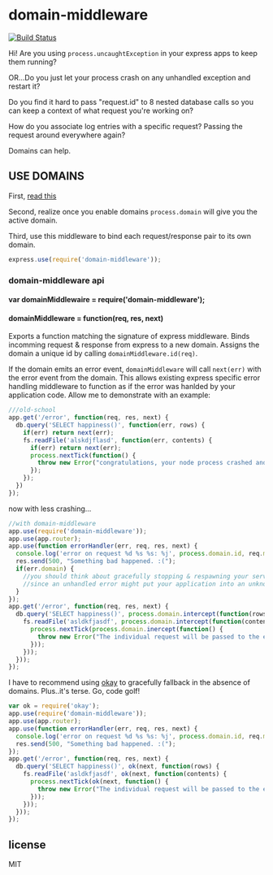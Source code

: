 # domain-middleware

[![Build Status](https://travis-ci.org/brianc/node-domain-middleware.png?branch=master)](https://travis-ci.org/brianc/node-domain-middleware)

Hi! Are you using `process.uncaughtException` in your express apps to keep them running?

OR...Do you just let your process crash on any unhandled exception and restart it?

Do you find it hard to pass "request.id" to 8 nested database calls so you can keep a context of what request you're working on?

How do you associate log entries with a specific request?  Passing the request around everywhere again?

Domains can help.

## USE DOMAINS

First, [read this](http://nodejs.org/api/domain.html)

Second, realize once you enable domains `process.domain` will give you the active domain.

Third, use this middleware to bind each request/response pair to its own domain.

```js
express.use(require('domain-middleware'));
```

### domain-middleware api

#### var domainMiddlewaire = require('domain-middleware');

#### domainMiddleware = function(req, res, next) 

Exports a function matching the signature of express middleware.  Binds incomming request & response from express to a new domain.  Assigns the domain a unique id by calling `domainMiddleware.id(req)`.

If the domain emits an error event, `domainMiddleware` will call `next(err)` with the error event from the domain.  This allows existing express specific error handling middleware to
function as if the error was hanlded by your application code.  Allow me to demonstrate with an example:

```js
///old-school
app.get('/error', function(req, res, next) {
  db.query('SELECT happiness()', function(err, rows) {
    if(err) return next(err);    
    fs.readFile('alskdjflasd', function(err, contents) {
      if(err) return next(err);
      process.nextTick(function() {
        throw new Error("congratulations, your node process crashed and the user request disconnected in a jarring way");
      });
    });
  })
});
```


now with less crashing...


```js
//with domain-middleware
app.use(require('domain-middleware'));
app.use(app.router);
app.use(function errorHandler(err, req, res, next) {
  console.log('error on request %d %s %s: %j', process.domain.id, req.method, req.url, err);
  res.send(500, "Something bad happened. :(");
  if(err.domain) {
    //you should think about gracefully stopping & respawning your server
    //since an unhandled error might put your application into an unknown state
  }
});
app.get('/error', function(req, res, next) {
  db.query('SELECT happiness()', process.domain.intercept(function(rows) {
    fs.readFile('asldkfjasdf', process.domain.intercept(function(contents) {
      process.nextTick(process.domain.inercept(function() {
        throw new Error("The individual request will be passed to the express error handler, and your application will keep running.");
      }));
    }));
  }));
});
```


I have to recommend using [okay](https://github.com/brianc/node-okay) to gracefully fallback in the absence of domains.  Plus..it's terse. Go, code golf!

```js
var ok = require('okay');
app.use(require('domain-middleware'));
app.use(app.router);
app.use(function errorHandler(err, req, res, next) {
  console.log('error on request %d %s %s: %j', process.domain.id, req.method, req.url, err);
  res.send(500, "Something bad happened. :(");
});
app.get('/error', function(req, res, next) {
  db.query('SELECT happiness()', ok(next, function(rows) {
    fs.readFile('asldkfjasdf', ok(next, function(contents) {
      process.nextTick(ok(next, function() {
        throw new Error("The individual request will be passed to the express error handler, and your application will keep running.");
      }));
    }));
  }));
});
```

## license
MIT

